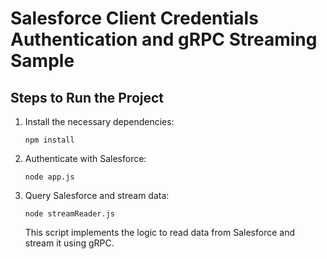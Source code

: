# Salesforce Client Credentials Authentication and gRPC Streaming Sample

## Steps to Run the Project

1. Install the necessary dependencies:
   ```
   npm install
   ```

2. Authenticate with Salesforce:
   ```
   node app.js
   ```

3. Query Salesforce and stream data:
   ```
   node streamReader.js
   ```
   This script implements the logic to read data from Salesforce and stream it using gRPC.